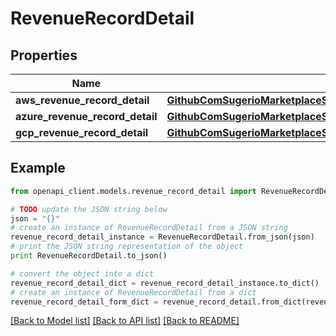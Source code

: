 # RevenueRecordDetail


## Properties
Name | Type | Description | Notes
------------ | ------------- | ------------- | -------------
**aws_revenue_record_detail** | [**GithubComSugerioMarketplaceServiceRdsDbLibBillingAwsBillingEvent**](GithubComSugerioMarketplaceServiceRdsDbLibBillingAwsBillingEvent.md) |  | [optional] 
**azure_revenue_record_detail** | [**GithubComSugerioMarketplaceServiceRdsDbLibBillingAzureCmaRevenue**](GithubComSugerioMarketplaceServiceRdsDbLibBillingAzureCmaRevenue.md) |  | [optional] 
**gcp_revenue_record_detail** | [**GithubComSugerioMarketplaceServiceRdsDbLibBillingGcpChargeUsage**](GithubComSugerioMarketplaceServiceRdsDbLibBillingGcpChargeUsage.md) |  | [optional] 

## Example

```python
from openapi_client.models.revenue_record_detail import RevenueRecordDetail

# TODO update the JSON string below
json = "{}"
# create an instance of RevenueRecordDetail from a JSON string
revenue_record_detail_instance = RevenueRecordDetail.from_json(json)
# print the JSON string representation of the object
print RevenueRecordDetail.to_json()

# convert the object into a dict
revenue_record_detail_dict = revenue_record_detail_instance.to_dict()
# create an instance of RevenueRecordDetail from a dict
revenue_record_detail_form_dict = revenue_record_detail.from_dict(revenue_record_detail_dict)
```
[[Back to Model list]](../README.md#documentation-for-models) [[Back to API list]](../README.md#documentation-for-api-endpoints) [[Back to README]](../README.md)


